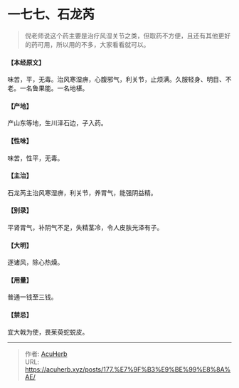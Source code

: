 # 一七七、石龙芮


> 倪老师说这个药主要是治疗风湿关节之类，但取药不方便，且还有其他更好的药可用，所以用的不多，大家看看就可以。

#### 【本经原文】
味苦，平，无毒。治风寒湿痹，心腹邪气，利关节，止烦满。久服轻身、明目、不老。一名鲁果能。一名地椹。
#### 【产地】
产山东等地，生川泽石边，子入药。
#### 【性味】
味苦，性平，无毒。
#### 【主治】
石龙芮主治风寒湿痹，利关节，养胃气，能强阴益精。
#### 【别录】
平肾胃气，补阴气不足，失精茎冷，令人皮肤光泽有子。
#### 【大明】
逐诸风，除心热燥。
#### 【用量】
普通一钱至三钱。
#### 【禁忌】
宜大戟为使，畏茱萸蛇蜕皮。

---

> 作者: [AcuHerb](https://acuherb.xyz)  
> URL: https://acuherb.xyz/posts/177.%E7%9F%B3%E9%BE%99%E8%8A%AE/  

